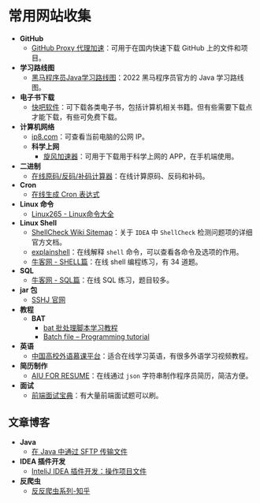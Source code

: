 # 常用网站收集

- **GitHub**
  - [GitHub Proxy 代理加速](https://ghproxy.com/)：可用于在国内快速下载 GitHub 上的文件和项目。
- **学习路线图**
  - [黑马程序员Java学习路线图](http://yun.itheima.com/subject/javamap/index.html?seonews)：2022 黑马程序员官方的 Java 学习路线图。
- **电子书下载**
  - [快吧软件](http://www.fast8.cc/list/8_1.html)：可下载各类电子书，包括计算机相关书籍。但有些需要下载点才能下载，有些可免费下载。
- **计算机网络**
  - [ip8.com](https://ip8.com/ip)：可查看当前电脑的公网 IP。
  - **科学上网**
    - [旋风加速器](https://www.1fchg72qe.com/)：可用于下载用于科学上网的 APP，在手机端使用。
- **二进制**
  - [在线原码/反码/补码计算器](http://www.atoolbox.net/Tool.php?Id=952)：在线计算原码、反码和补码。
- **Cron**
  - [在线生成 Cron 表达式](https://cron.qqe2.com/)
- **Linux 命令**
  - [Linux265 - Linux命令大全](https://linux265.com/course/linux-commands.html)
- **Linux Shell**
  - [ShellCheck Wiki Sitemap](https://www.shellcheck.net/wiki/)：关于 `IDEA` 中 `ShellCheck` 检测问题项的详细官方文档。
  - [explainshell](https://explainshell.com/)：在线解释 `shell` 命令，可以查看各命令及选项的作用。
  - [牛客网 - SHELL篇](https://www.nowcoder.com/exam/oj?page=1&tab=SHELL%E7%AF%87&topicId=195)：在线 shell 编程练习，有 34 道题。
- **SQL**
  - [牛客网 - SQL篇](https://www.nowcoder.com/exam/oj?page=1&tab=SQL%E7%AF%87&topicId=199)：在线 SQL 练习，题目较多。
- **jar 包**
  - [SSHJ 官网](https://github.com/hierynomus/sshj)
- **教程**
  - **BAT**
    - [bat 批处理脚本学习教程](https://www.tutorialspoint.com/batch_script/batch_script_syntax.htm#)
    - [Batch file – Programming tutorial](http://www.trytoprogram.com/batch-file/)
- **英语**
  - [中国高校外语慕课平台](https://moocs.unipus.cn/)：适合在线学习英语，有很多外语学习视频教程。
- **简历制作**
  - [AIU FOR RESUME](https://www.coderutil.com/jianli)：在线通过 `json` 字符串制作程序员简历，简洁方便。
- **面试**
  - [前端面试宝典](https://fe.ecool.fun/)：有大量前端面试题可以刷。





## 文章博客

- **Java**
  - [在 Java 中通过 SFTP 传输文件](https://www.ittsystems.com/transferring-a-file-through-sftp-in-java/#wbounce-modal)
- **IDEA 插件开发**
  - [InteliJ IDEA 插件开发：操作项目文件](https://www.jianshu.com/p/782b7755fdca)
- **反爬虫**
  - [反反爬虫系列-知乎](https://www.zhihu.com/people/bu-chi-jia-sheng-fan/posts)





